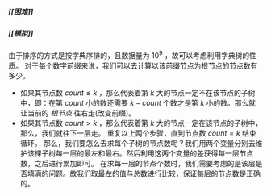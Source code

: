 ##### [[困难]]
##### [[模拟]]

由于排序的方式是按字典序排的，且数据量为 $10^9$ ，故可以考虑利用字典树的性质。
对于每个数字前缀来说，我们可以去计算以该前缀节点为根节点的节点数有多少。
- 如果其节点数 $count \leqslant k$ ，那么代表着第 $k$ 大的节点一定不在该节点的子树中，即：在第 $count$ 小的数还需要 $k - count$ 个数才是第 $k$ 小的数。那么就让当前的 *根节点* 往右走(改变前缀)。
- 如果其节点数 $count \gt k$ ，那么代表着第 $k$ 大的节点一定在该节点的子树中，那么，我们就往下一层走。
重复以上两个步骤，直到节点数 $count = k$ 结束循环。
那么，我们要怎么去求每个子树的节点数呢？我们用两个变量分别去维护该棵子树每一层的最左和最右。然后利用这两个变量的差获得每一层节点数，之后进行累加即可。
在求每一层的节点个数时，我们需要考虑的是该层是否填满的问题。故我们取最左的值与总数进行比较，保证每层的节点数是正确的。